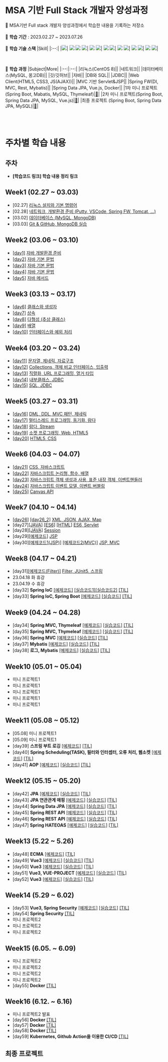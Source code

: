 # MSA 기반 Full Stack 개발자 양성과정

📍 MSA기반 Full stack 개발자 양성과정에서 학습한 내용을 기록하는 저장소 <br><br>
🌵 **학습 기간**  : 2023.02.27 ~ 2023.07.26  <br><br>
🌵 **학습 기술 스택**
|Skill|
|:--:| 
 |<img src="https://img.shields.io/badge/java-007396?style=for-the-badge&logo=java&logoColor=white">|
 <img src="https://img.shields.io/badge/html5-E34F26?style=for-the-badge&logo=html5&logoColor=white"> <img src="https://img.shields.io/badge/css-1572B6?style=for-the-badge&logo=css3&logoColor=white"> <img src="https://img.shields.io/badge/javascript-F7DF1E?style=for-the-badge&logo=javascript&logoColor=black">|
<img src="https://img.shields.io/badge/mysql-4479A1?style=for-the-badge&logo=mysql&logoColor=white"> <img src="https://img.shields.io/badge/mongoDB-47A248?style=for-the-badge&logo=MongoDB&logoColor=white">|
<img src="https://img.shields.io/badge/vue.js-4FC08D?style=for-the-badge&logo=vue.js&logoColor=white"> <img src="https://img.shields.io/badge/node.js-339933?style=for-the-badge&logo=Node.js&logoColor=white">|
<img src="https://img.shields.io/badge/spring-6DB33F?style=for-the-badge&logo=spring&logoColor=white"> <img src="https://img.shields.io/badge/springboot-6DB33F?style=for-the-badge&logo=springboot&logoColor=white">|
<img src="https://img.shields.io/badge/linux-FCC624?style=for-the-badge&logo=linux&logoColor=black"> <img src="https://img.shields.io/badge/apache tomcat-F8DC75?style=for-the-badge&logo=apachetomcat&logoColor=white">|
<img src="https://img.shields.io/badge/github-181717?style=for-the-badge&logo=github&logoColor=white"> <img src="https://img.shields.io/badge/git-F05032?style=for-the-badge&logo=git&logoColor=white">| 

<br>

🌵 **학습 과정**
|Subject|More|
|:--:|:--:|
|리눅스(CentOS 8)||
|네트워크||
|데이터베이스(MySQL, 몽고DB)||
|깃/깃허브||
|자바||
|DB와 SQL||
|JDBC||
|Web Client(HTML5, CSS3, JS(AJAX))||
|MVC 기반 Servlet&JSP||
|Spring FW(DI, MVC, Rest, Mybatis)||
|Spring Data JPA, Vue.js, Docker||
|1차 미니 프로젝트(Spring Boot, Mabatis, MySQL, Thymeleaf)|[🎁](https://github.com/TKO-RE-fresh/RE-fresh)|
|2차 미니 프로젝트(Spring Boot, Spring Data JPA, MySQL, Vue.js)|[🎁](https://github.com/TKO-RE-fresh/REfresh)|
|최종 프로젝트 (Spring Boot, Spring Data JPA, MySQL)|[🎁](https://github.com/kosa-detopia)|

<br><br>

# 주차별 학습 내용

## 주차  
- **[학습코드 링크] 학습 내용 정리 링크**
## Week1 (02.27 ~ 03.03)
- [02.27] [리눅스 설치와 기본 명령어](https://github.com/mowgood/kosastudy/blob/main/TIL/230227_Linux.md)
- [02.28] [네트워크, 개발환경 준비 (Putty, VSCode, Spring FW, Tomcat, ...)](https://github.com/mowgood/kosastudy/blob/main/TIL/230228_Network.md)
- [03.02] [데이터베이스 (MySQL, MongoDB)](https://github.com/mowgood/kosastudy/blob/main/TIL/230302_Database.md)
- [03.03] [Git & GitHub, MongoDB 실습](https://github.com/mowgood/kosastudy/blob/main/TIL/230303_Git.md)

## Week2 (03.06 ~ 03.10)
- [[day1]](https://github.com/mowgood/kosastudy/tree/main/JAVA/javaedu/src/day1) [자바 개발환경 준비](https://github.com/mowgood/kosastudy/blob/main/TIL/230306_Java_1.md)
- [[day2]](https://github.com/mowgood/kosastudy/tree/main/JAVA/javaedu/src/day2) [자바 기본 문법](https://github.com/mowgood/kosastudy/blob/main/TIL/230307_Java_2.md)
- [[day3]](https://github.com/mowgood/kosastudy/tree/main/JAVA/javaedu/src/day3) [자바 기본 문법](https://github.com/mowgood/kosastudy/blob/main/TIL/230308_Java_3.md)
- [[day4]](https://github.com/mowgood/kosastudy/tree/main/JAVA/javaedu/src/day4) [자바 기본 문법](https://github.com/mowgood/kosastudy/blob/main/TIL/230309_Java_4.md)
- [[day5]](https://github.com/mowgood/kosastudy/tree/main/JAVA/javaedu/src/day5) [자바 메서드](https://github.com/mowgood/kosastudy/blob/main/TIL/230310_Java_5.md)

## Week3 (03.13 ~ 03.17)
- [[day6]](https://github.com/mowgood/kosastudy/tree/main/JAVA/javaedu/src/day6) [클래스와 생성자](https://github.com/mowgood/kosastudy/blob/main/TIL/230313_Java_6.md)
- [[day7]](https://github.com/mowgood/kosastudy/tree/main/JAVA/javaedu/src/day7) [상속](https://github.com/mowgood/kosastudy/blob/main/TIL/230314_Java_7.md)
- [[day8]](https://github.com/mowgood/kosastudy/tree/main/JAVA/javaedu/src/day8) [다형성 (추상 클래스)](https://github.com/mowgood/kosastudy/blob/main/TIL/230315_Java_8.md)
- [[day9]](https://github.com/mowgood/kosastudy/tree/main/JAVA/javaedu/src/day9) [배열](https://github.com/mowgood/kosastudy/blob/main/TIL/230316_Java_9.md)
- [[day10]](https://github.com/mowgood/kosastudy/tree/main/JAVA/javaedu/src/day10) [인터페이스와 예외 처리](https://github.com/mowgood/kosastudy/blob/main/TIL/230317_Java_10.md)

## Week4 (03.20 ~ 03.24)
- [[day11]](https://github.com/mowgood/kosastudy/tree/main/JAVA/javaedu/src/day11) [문자열, 제네릭, 자료구조](https://github.com/mowgood/kosastudy/blob/main/TIL/230320_Java_11.md)
- [[day12]](https://github.com/mowgood/kosastudy/tree/main/JAVA/javaedu/src/day12) [Collections, 객체 비교 인터페이스, 입출력](https://github.com/mowgood/kosastudy/blob/main/TIL/230321_Java_12.md)
- [[day13]](https://github.com/mowgood/kosastudy/tree/main/JAVA/javaedu/src/day13) [직렬화, URL 프로그래밍, 열거 타입](https://github.com/mowgood/kosastudy/blob/main/TIL/230322_Java_13.md)
- [[day14]](https://github.com/mowgood/kosastudy/tree/main/JAVA/javaedu/src/day14) [내부클래스, JDBC](https://github.com/mowgood/kosastudy/blob/main/TIL/230323_Java_JDBC_14.md)
- [[day15]](https://github.com/mowgood/kosastudy/tree/main/JDBC/javaedu/src/day15) [SQL, JDBC](https://github.com/mowgood/kosastudy/blob/main/TIL/230324_JDBC_15.md)

## Week5 (03.27 ~ 03.31)
- [[day16]](https://github.com/mowgood/kosastudy/tree/main/JDBC/javaedu/src/day16) [DML, DDL, MVC 패턴, 제네릭](https://github.com/mowgood/kosastudy/blob/main/TIL/230327_MVC_16.md)
- [[day17]](https://github.com/mowgood/kosastudy/tree/main/JAVA/javaedu/src/day17) [멀티스레드 프로그래밍, 동기화, 람다](https://github.com/mowgood/kosastudy/blob/main/TIL/230328_Thread_Lambda_17.md)
- [[day18]](https://github.com/mowgood/kosastudy/tree/main/JAVA/javaedu/src/day18) [람다, Stream](https://github.com/mowgood/kosastudy/blob/main/TIL/230329_Lambda_Stream_18.md) 
- [[day19]](https://github.com/mowgood/kosastudy/tree/main/WEB/edu/src/main/webapp) [소켓 프로그래밍, Web, HTML5](https://github.com/mowgood/kosastudy/blob/main/TIL/230330_HTML5_19.md)
- [[day20]](https://github.com/mowgood/kosastudy/tree/main/WEB/edu/src/main/webapp/cssexam) [HTML5, CSS](https://github.com/mowgood/kosastudy/blob/main/TIL/230331_CSS_20.md)

## Week6 (04.03 ~ 04.07)
- [[day21]](https://github.com/mowgood/kosastudy/tree/main/WEB/edu/src/main/webapp/jsexam) [CSS, 자바스크립트](https://github.com/mowgood/kosastudy/blob/main/TIL/230403_JS_21.md)
- [[day22]](https://github.com/mowgood/kosastudy/tree/main/WEB/edu/src/main/webapp/jsexam) [자바스크립트 논리형, 함수, 배열](https://github.com/mowgood/kosastudy/blob/main/TIL/230404_JS_22.md)
- [[day23]](https://github.com/mowgood/kosastudy/tree/main/WEB/edu/src/main/webapp/jsexam) [자바스크립트 객체 생성과 사용, 표준 내장 객체, 이벤트핸들러](https://github.com/mowgood/kosastudy/blob/main/TIL/230405_JS_23.md)
- [[day24]](https://github.com/mowgood/kosastudy/tree/main/WEB/edu/src/main/webapp/jsexam/apiexam) [자바스크립트 이벤트 모델, 이벤트 버블링](https://github.com/mowgood/kosastudy/blob/main/TIL/230406_JS_24.md)
- [[day25]](https://github.com/mowgood/kosastudy/tree/main/WEB/edu/src/main/webapp/jsexam/html5exam) [Canvas API](https://github.com/mowgood/kosastudy/blob/main/TIL/230407_JS_25.md)

## Week7 (04.10 ~ 04.14)
- [[day26]](https://github.com/mowgood/kosastudy/tree/main/WEB/edu/src/main/webapp/jsexam/ajaxexam) [[day26_2]](https://github.com/mowgood/kosastudy/tree/main/WEB/edu/src/main/webapp/jsexam/mapexam) [XML, JSON, AJAX, Map](https://github.com/mowgood/kosastudy/blob/main/TIL/230410_AJAX_26.md)
- [day27][[JAVA]](https://github.com/mowgood/kosastudy/tree/main/WEB/edu/src/main/java/core) [[ES6]](https://github.com/mowgood/kosastudy/tree/main/WEB/edu/src/main/webapp/jsexam/es6exam) [[HTML]](https://github.com/mowgood/kosastudy/tree/main/WEB/edu/src/main/webapp/clientexam) [ES6, Servlet](https://github.com/mowgood/kosastudy/blob/main/TIL/230411_Servlet_27.md)
- [day28][[JAVA]](https://github.com/mowgood/kosastudy/tree/main/WEB/edu/src/main/java/core) [Session](https://github.com/mowgood/kosastudy/blob/main/TIL/230412_Session_28.md)
- [day29][[예제코드]](https://github.com/mowgood/kosastudy/tree/main/WEB/edu/src/main/webapp/jspexam) [JSP](https://github.com/mowgood/kosastudy/blob/main/TIL/230413_Jsp_29.md)
- [day30][[예제코드1(JSP)]](https://github.com/mowgood/kosastudy/tree/main/WEB/edu/src/main/webapp/jspexam) [[예제코드2(MVC)]](https://github.com/mowgood/kosastudy/tree/main/MVC/mvc/src/main) [JSP, MVC](https://github.com/mowgood/kosastudy/blob/main/TIL/230414_JSP_MVC_30.md)

## Week8 (04.17 ~ 04.21)
- [day31][[예제코드(Filter)]](https://github.com/mowgood/kosastudy/tree/main/MVC/mvc/src/main/java/filter) [Filter, JUnit5, 스프링](https://github.com/mowgood/kosastudy/blob/main/TIL/230417_Spring_31.md)
- 23.04.18 화 휴강
- 23.04.19 수 휴강
- [day32] **Spring IoC** [[예제코드]](https://github.com/mowgood/kosastudy/tree/main/Spring/springiocedu/src/main) [[실습코드1]](https://github.com/mowgood/kosastudy/tree/main/Spring/springiocedu/src/main/java/exam1)[[실습코드2]](https://github.com/mowgood/kosastudy/tree/main/Spring/springiocedu/src/main/java/exam2) [[TIL]](https://github.com/mowgood/kosastudy/blob/main/TIL/230420_SpringIoC_32.md)
- [day33] **Spring IoC, Spring Boot** [[예제코드]](https://github.com/mowgood/kosastudy/tree/main/Spring/springiocedu/src/main) [[실습코드]](https://github.com/mowgood/kosastudy/tree/main/Spring/springiocedu/src/main/java/exam3) [[TIL]](https://github.com/mowgood/kosastudy/blob/main/TIL/230421_Spring_IoC_Boot_33.md)

## Week9 (04.24 ~ 04.28)
- [day34] **Spring MVC, Thymeleaf** [[예제코드]](https://github.com/mowgood/kosastudy/tree/main/Spring/springedu/src/main) [[실습코드]](https://github.com/mowgood/kosastudy/tree/main/Spring/springedu/src/main) [[TIL]](https://github.com/mowgood/kosastudy/blob/main/TIL/230424_SpringMVC_Thymeleaf_34.md)
- [day35] **Spring MVC, Thymeleaf** [[예제코드]](https://github.com/mowgood/kosastudy/tree/main/Spring/springedu/src/main) [[실습코드]](https://github.com/mowgood/kosastudy/tree/main/Spring/springedu/src/main) [[TIL]](https://github.com/mowgood/kosastudy/blob/main/TIL/230425_SpringMVC_Thymeleaf_35.md)
- [day36] **Spring MVC** [[예제코드]](https://github.com/mowgood/kosastudy/tree/main/Spring/springedu/src/main) [[실습코드]](https://github.com/mowgood/kosastudy/tree/main/Spring/springedu/src/main) [[TIL]](https://github.com/mowgood/kosastudy/blob/main/TIL/230426_SpringMVC_36.md)
- [day37] **Mybatis** [[예제코드]](https://github.com/mowgood/kosastudy/tree/main/Spring/springedu/src/main) [[실습코드]](https://github.com/mowgood/kosastudy/tree/main/Spring/springedu/src/main) [[TIL]](https://github.com/mowgood/kosastudy/blob/main/TIL/230427_Mybatis_37.md)
- [day38] **로그, Mybatis** [[예제코드]](https://github.com/mowgood/kosastudy/tree/main/Spring/springedu/src) [[실습코드]](https://github.com/mowgood/kosastudy/tree/main/Spring/springedu/src) [[TIL]](https://github.com/mowgood/kosastudy/blob/main/TIL/230428_Log_mybatis_38.md)

## Week10 (05.01 ~ 05.04)
- 미니 프로젝트1
- 미니 프로젝트1
- 미니 프로젝트1
- 미니 프로젝트1
- 미니 프로젝트1

## Week11 (05.08 ~ 05.12)
- [05.08] 미니 프로젝트1
- [05.09] 미니 프로젝트1
- [day39] **스프링 부트 로깅** [[예제코드]](https://github.com/mowgood/kosastudy/blob/main/Spring/springedu/src/main/resources/logback-spring.xml) [[TIL]](https://github.com/mowgood/kosastudy/blob/main/TIL/230510_Logback_39.md)
- [day40] **Spring Scheduling(TASK), 필터와 인터셉터, 오류 처리, 웹소켓**  [[예제코드]](https://github.com/mowgood/kosastudy/tree/main/Spring/springedu/src/main/java/com/example/springedu) [[TIL]](https://github.com/mowgood/kosastudy/blob/main/TIL/230511_Scheduling_filter_interceptor_error_websocket_40.md)
- [day41] **AOP**  [[예제코드]](https://github.com/mowgood/kosastudy/tree/main/Spring/springedu/src/main/java/com/example/springedu) [[실습코드]](https://github.com/mowgood/kosastudy/tree/main/Spring/springedu/src/main/java/com/example/springedu/aop) [[TIL]](https://github.com/mowgood/kosastudy/blob/main/TIL/230512_AOP_41.md)

## Week12 (05.15 ~ 05.20)
- [day42] **JPA**  [[예제코드]](https://github.com/mowgood/kosastudy/tree/main/Spring/springjpaedu/src/main) [[실습코드]](https://github.com/mowgood/kosastudy/tree/main/Spring/springjpaedu/src/main/java/jpamvcexam) [[TIL]](https://github.com/mowgood/kosastudy/blob/main/TIL/230515_JPA_42.md) 
- [day43] **JPA 연관관계 매핑** [[예제코드]](https://github.com/mowgood/kosastudy/tree/main/Spring/springjpaedu/src/main) [[실습코드]](https://github.com/mowgood/kosastudy/tree/main/Spring/springjpaedu/src/main/java/jpamvcexam) [[TIL]](https://github.com/mowgood/kosastudy/blob/main/TIL/230516_JPA_43.md)
- [day44] **Spring Data JPA** [[예제코드]](https://github.com/mowgood/kosastudy/tree/main/Spring/springedu2/src) [[실습코드]]() [[TIL]](https://github.com/mowgood/kosastudy/blob/main/TIL/230517_SpringDataJPA_44.md)
- [day45] **Spring REST API** [[예제코드]]() [[실습코드]]() [[TIL]](https://github.com/mowgood/kosastudy/blob/main/TIL/230518_SpringRestAPI_45.md)
- [day46] **Spring REST API** [[예제코드]]() [[실습코드]]() [[TIL]](https://github.com/mowgood/kosastudy/blob/main/TIL/230519_RestAPI_46.md)
- [day47] **Spring HATEOAS** [[예제코드]](https://github.com/mowgood/kosastudy/tree/main/Spring/springedu2/src/main) [[실습코드]](https://github.com/mowgood/kosastudy/tree/main/Spring/springedu2/src/main) [[TIL]](https://github.com/mowgood/kosastudy/blob/main/TIL/230520_Spring_HATEOAS_47.md)

## Week13 (5.22 ~ 5.26)
- [day48] **ECMA** [[예제코드]](https://github.com/mowgood/kosastudy/tree/main/vue3/edu/ecma) [[TIL]](https://github.com/mowgood/kosastudy/blob/main/TIL/230522_ECMA_48.md)
- [day49] **Vue3** [[예제코드]](https://github.com/mowgood/kosastudy/tree/main/vue3/edu/cdn) [[실습코드]](https://github.com/mowgood/kosastudy/tree/main/vue3/edu/cdn) [[TIL]](https://github.com/mowgood/kosastudy/blob/main/TIL/230523_Vue3_49.md)
- [day50] **Vue3** [[예제코드]](https://github.com/mowgood/kosastudy/tree/main/vue3/edu/cdn) [[실습코드]](https://github.com/mowgood/kosastudy/tree/main/vue3/edu/cdn) [[TIL]](https://github.com/mowgood/kosastudy/blob/main/TIL/230524_Vue3_50.md)
- [day51] **Vue3, VUE-PROJECT** [[예제코드]](https://github.com/mowgood/kosastudy/tree/main/vue3/edu/pjbuild/vue-project) [[실습코드]](https://github.com/mowgood/kosastudy/tree/main/vue3/edu/pjbuild/vue-project) [[TIL]](https://github.com/mowgood/kosastudy/blob/main/TIL/230525_Vue3_51.md)
- [day52] **Vue3** [[예제코드]](https://github.com/mowgood/kosastudy/tree/main/vue3/edu/pjbuild/vue-project) [[실습코드]](https://github.com/mowgood/kosastudy/tree/main/vue3/edu/pjbuild/vue-project) [[TIL]](https://github.com/mowgood/kosastudy/blob/main/TIL/230526_Vue3_52.md)

## Week14 (5.29 ~ 6.02)
- [day53] **Vue3, Spring Security** [[예제코드]](https://github.com/mowgood/kosastudy/tree/main/vue3/edu/pjbuild/vue-project) [[실습코드]](https://github.com/mowgood/kosastudy/tree/main/vue3/edu/pjbuild/vue-project) [[TIL]](https://github.com/mowgood/kosastudy/blob/main/TIL/230529_Vue3_SpringSecurity_53.md)
- [day54] **Spring Security** [[TIL]](https://github.com/mowgood/kosastudy/blob/main/TIL/230530_SpringSecurity_54.md)
- 미니 프로젝트2
- 미니 프로젝트2
- 미니 프로젝트2

## Week15 (6.05. ~ 6.09)
- 미니 프로젝트2
- 미니 프로젝트2
- 미니 프로젝트2
- 미니 프로젝트2
- [day55] **Docker** [[TIL]](https://github.com/mowgood/kosastudy/blob/main/TIL/230609_Docker_55.md)

## Week16 (6.12. ~ 6.16)
- 미니 프로젝트2 발표
- [day56] **Docker** [[TIL]](https://github.com/mowgood/kosastudy/blob/main/TIL/230613_Docker_56.md)
- [day57] **Docker** [[TIL]](https://github.com/mowgood/kosastudy/blob/main/TIL/230614_Docker_57.md)
- [day58] **Docker** [[TIL]](https://github.com/mowgood/kosastudy/blob/main/TIL/230615_Docker_58.md)
- [day59] **Kubernetes, Github Action을 이용한 CI/CD** [[TIL]](https://github.com/mowgood/kosastudy/blob/main/TIL/230616_Kubernetes_59.md)

## 최종 프로젝트
